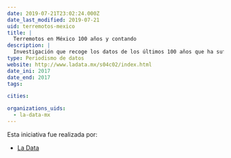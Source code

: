 ```yaml
---
date: 2019-07-21T23:02:24.000Z
date_last_modified: 2019-07-21
uid: terremotos-mexico
title: |
  Terremotos en México 100 años y contando
description: |
  Investigación que recoge los datos de los últimos 100 años que ha sufrido México en materia de terremotos y su actividad sísmica.
type: Periodismo de datos
website: http://www.ladata.mx/s04c02/index.html
date_ini: 2017
date_end: 2017
tags:

cities: 

organizations_uids:
  - la-data-mx
---
```


Esta iniciativa fue realizada por:

- [La Data](/organizaciones/la-data-mx)
